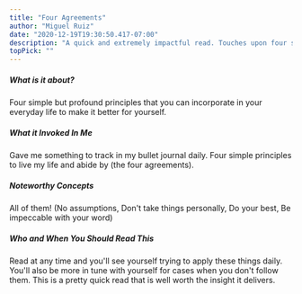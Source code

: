 ```yaml
---
title: "Four Agreements"
author: "Miguel Ruiz"
date: "2020-12-19T19:30:50.417-07:00"
description: "A quick and extremely impactful read. Touches upon four simple concepts that I now incorporate in my bullet journal reflections daily."
topPick: ""
---
```


##### **What is it about?**

Four simple but profound principles that you can incorporate in your everyday life to make it better for yourself.

##### **What it Invoked In Me**

Gave me something to track in my bullet journal daily. Four simple principles to live my life and abide by (the four agreements).

##### **Noteworthy Concepts**

All of them! (No assumptions, Don't take things personally, Do your best, Be impeccable with your word)

##### **Who and When You Should Read This**

Read at any time and you'll see yourself trying to apply these things daily. You'll also be more in tune with yourself for cases when you don't follow them. This is a pretty quick read that is well worth the insight it delivers.
